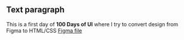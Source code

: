 ## Text paragraph

This is a first day of **100 Days of UI** where I try to convert design from Figma to HTML/CSS [Figma file](<https://www.figma.com/file/KQvI0Tv825cErvWIeBSLAY/100-Days-Daily-UI-Challenge-(Community)?type=design&node-id=1%3A56&mode=dev>)
